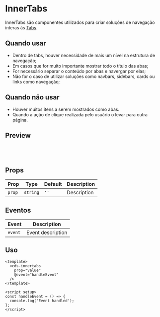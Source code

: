 # InnerTabs

InnerTabs são componentes utilizados para criar soluções de navegação interas às <a href="https://sysvale.github.io/cuida/?path=/docs/componentes-navega%C3%A7%C3%A3o-tabs--tabs">Tabs</a>.

## Quando usar

- Dentro de tabs, houver necessidade de mais um nível na estrutura de navegação;
- Em casos que for muito importante mostrar todo o título das abas;
- For necessário separar o conteúdo por abas e navergar por elas;
- Não for o caso de utilizar soluções como navbars, sidebars, cards ou links como navegação;

## Quando não usar

- Houver muitos itens a serem mostrados como abas.
- Quando a ação de clique realizada pelo usuário o levar para outra página.

## Preview

<script setup>
import InnerTabs from '@/components/InnerTabs.vue';

const handleClick = () => {
  console.log('Component interaction');
};
</script>

<div class="demo-container">
  <InnerTabs />
</div>

## Props

| Prop | Type | Default | Description |
|------|------|---------|-------------|
| `prop` | `string` | `''` | Description |

## Eventos

| Event | Description |
|-------|-------------|
| `event` | Event description |

## Uso

```vue
<template>
  <cds-innertabs
    prop="value"
    @event="handleEvent"
  />
</template>

<script setup>
const handleEvent = () => {
  console.log('Event handled');
};
</script>
```

<style scoped>
.demo-container {
  padding: 20px;
  border: 1px solid var(--vp-c-border);
  border-radius: 8px;
  margin: 16px 0;
}
</style>